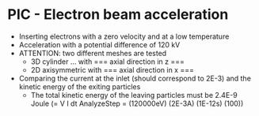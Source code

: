 # PIC - Electron beam acceleration
* Inserting electrons with a zero velocity and at a low temperature
* Acceleration with a potential difference of 120 kV
* ATTENTION: two different meshes are tested
  * 3D cylinder ... with === axial direction in z ===
  * 2D axisymmetric with === axial direction in x ===
* Comparing the current at the inlet (should correspond to 2E-3) and the kinetic energy of the exiting particles
  * The total kinetic energy of the leaving particles must be 2.4E-9 Joule (= V I dt AnalyzeStep = (120000eV) (2E-3A) (1E-12s) (100))
